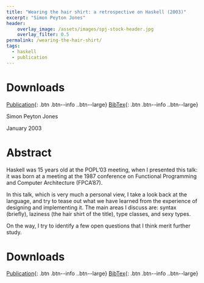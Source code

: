 ```yaml
---
title: "Wearing the hair shirt: a retrospective on Haskell (2003)"
excerpt: "Simon Peyton Jones"
header:
    overlay_image: /assets/images/spj-stock-header.jpg 
    overlay_filter: 0.5
permalink: /wearing-the-hair-shirt/
tags: 
  - haskell 
  - publication 
---
```

# Downloads
<!-- this H1 (denoted by the single octothorpe before the word 'Downloads') should remain unchanged. --> 
[Publication](/assets/pdf.pdf){: .btn .btn--info ..btn--large}
[BibTex](/assets/bibtex/bibfile.bib){: .btn .btn--info ..btn--large}
<!-- Both "publication" and "Bibtext" should remain unchanged. The links, however, should be adjusted... -->
Simon Peyton Jones

January 2003
# Abstract 
Haskell was 15 years old at the POPL’03 meeting, when I presented this talk: it was born at a meeting at the 1987 conference on Functional Programming and Computer Architecture (FPCA’87).

In this talk, which is very much a personal view, I take a look back at the language, and try to tease out what we have learned from the experience of designing and implementing it. The main areas I discuss are: syntax (briefly), laziness (the hair shirt of the title), type classes, and sexy types.

On the way, I try to identify a few open questions that I think merit further study.


# Downloads
<!-- this H1 (denoted by the single octothorpe before the word 'Downloads') should remain unchanged. --> 
[Publication](/assets/pdf.pdf){: .btn .btn--info ..btn--large}
[BibTex](/assets/bibtex/bibfile.bib){: .btn .btn--info ..btn--large}
<!-- Both "publication" and "Bibtext" should remain unchanged. The links, however, should be adjusted... --> 
